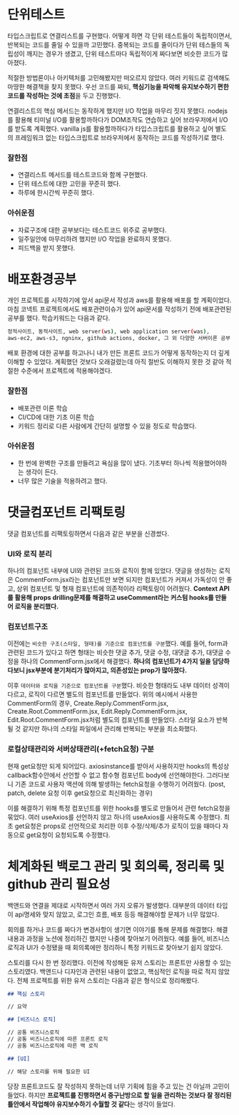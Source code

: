 # 단위테스트

타입스크립트로 연결리스트를 구현했다. 어떻게 하면 각 단위 테스트들이 독립적이면서, 반복되는 코드를 줄일 수 있을까 고민했다. 중복되는 코드를 줄이다가 단위 테스들의 독립성이 깨지는 경우가 생겼고, 단위 테스트마다 독립적이게 짜다보면 비슷한 코드가 많아졌다.

적절한 방법론이나 아키텍처를 고민해봤지만 떠오르지 않았다. 여러 키워드로 검색해도 마땅한 해결책을 찾지 못했다. 우선 코드를 짜되, **핵심기능을 파악해 유지보수하기 편한 코드를 작성하는 것에 초점**을 두고 진행했다.

연결리스트의 핵심 메서드는 동작하게 했지만 I/O 작업을 마무리 짓지 못했다. nodejs를 활용해 티미널 I/O를 활용할까하다가 DOM조작도 연습하고 싶어 브라우저에서 I/O를 받도록 계획했다. vanilla js를 활용할까하다가 타입스크립트를 활용하고 싶어 별도의 프레임워크 없는 타입스크립트로 브라우저에서 동작하는 코드를 작성하기로 했다.

### 잘한점

- 연결리스트 메서드를 테스트코드와 함께 구현했다.
- 단위 테스트에 대한 고민을 꾸준히 했다.
- 하루에 한시간씩 꾸준히 했다.

### 아쉬운점

- 자료구조에 대한 공부보다는 테스트코드 위주로 공부했다.
- 일주일안에 마무리하려 했지만 I/O 작업을 완료하지 못했다.
- 피드백을 받지 못했다.

# 배포환경공부

개인 프로젝트를 시작하기에 앞서 api문서 작성과 aws를 활용해 배포를 할 계획이었다. 마침 코넥트 프로젝트에서도 배포관련이슈가 있어 api문서를 작성하기 전에 배포관련된 공부를 했다. 학습키워드는 다음과 같다.

```bash
정적사이트, 동적사이트, web server(ws), web application server(was),
aws-ec2, aws-s3, ngninx, github actions, docker, 그 외 다양한 서버이론 공부
```

배포 환경에 대한 공부를 하고나니 내가 만든 프론트 코드가 어떻게 동작하는지 더 깊게 이해할 수 있었다. 계획했던 것보다 오래걸렸는데 아직 절반도 이해하지 못한 것 같아 적절한 수준에서 프로젝트에 적용해야겠다.

### 잘한점

- 배포관련 이론 학습
- CI/CD에 대한 기초 이론 학습
- 키워드 정리로 다른 사람에게 간단히 설명할 수 있을 정도로 학습했다.

### 아쉬운점

- 한 번에 완벽한 구조를 만들려고 욕심을 많이 냈다. 기초부터 하나씩 적용했어야하는 생각이 든다.
- 너무 많은 기술을 적용하려고 했다.

# 댓글컴포넌트 리팩토링

댓글 컴포넌트를 리팩토링하면서 다음과 같은 부분을 신경썼다.

### UI와 로직 분리

하나의 컴포넌트 내부에 UI와 관련된 코드와 로직이 함께 있었다. 댓글을 생성하는 로직은 CommentForm.jsx라는 컴포넌트만 보면 되지만 컴포넌트가 커져서 가독성이 안 좋고, 상위 컴포넌트 및 형재 컴포넌트에 의존적이라 리팩토링이 어려웠다. **Context API를 활용해 props drilling문제를 해결하고 useComment라는 커스텀 hooks를 만들어 로직을 분리했다.**

### 컴포넌트구조

이전에는 `비슷한 구조(스타일, 형태)를 기준으로 컴포넌트를 구분`했다. 예를 들어, form과 관련된 코드가 있다고 하면 형태는 비슷한 댓글 추가, 댓글 수정, 대댓글 추가, 대댓글 수정을 하나의 CommentForm.jsx에서 해결했다. **하나의 컴포넌트가 4가지 일을 담당하다보니 jsx부분에 분기처리가 많아지고, 의존성있는 prop가 많아졌다.**

이후 `데이터와 로직을 기준으로 컴포넌트를 구분`했다. 비슷한 형태라도 내부 데이터 성격이 다르고, 로직이 다르면 별도의 컴포넌트를 만들었다. 위의 예시에서 사용한 CommentForm의 경우, Create.Reply.CommentForm.jsx, Create.Root.CommentForm.jsx, Edit.Reply.CommentForm.jsx, Edit.Root.CommentForm.jsx처럼 별도의 컴포넌트를 만들었다. 스타일 요소가 반복될 것 같지만 하나의 스타일 파일에서 관리해 반복되는 부분을 최소화했다.

### 로컬상태관리와 서버상태관리(+fetch요청) 구분

현재 get요청만 되게 되어있다. axiosinstance를 받아서 사용하지만 hooks의 특성상 callback함수안에서 선언할 수 없고 함수형 컴포넌트 body에 선언해야한다. 그러다보니 기존 코드로 사용자 액션에 의해 발생하는 fetch요청을 수행하기 어려웠다. (post, patch, delete 요청 이후 get요청으로 최신화하는 경우)

이를 해결하기 위해 특정 컴포넌트를 위한 hooks를 별도로 만들어서 관련 fetch요청을 묶었다. 여러 useAxios를 선언하지 않고 하나의 useAxios를 사용하도록 수정했다. 최초 get요청은 props로 선언적으로 처리한 이후 수정/삭제/추가 로직이 있을 때마다 자동으로 get요청이 요청되도록 수정했다.

# 체계화된 백로그 관리 및 회의록, 정리록 및 github 관리 필요성

백앤드와 연결을 제대로 시작하면서 여러 가지 오류가 발생했다. 대부분의 데이터 타입이 api명세와 맞지 않았고, 로그인 흐름, 배포 등등 해결해야할 문제가 너무 많았다.

회의를 하거나 코드를 짜다가 변경사항이 생기면 이야기를 통해 문제를 해결했다. 해결 내용과 과정을 노션에 정리하긴 했지만 나중에 찾아보기 어려웠다. 예를 들어, 비즈니스 로직과 UI가 수정됐을 때 회의록에만 정리하니 특정 키워드로 찾아보기 쉽지 않았다.

스토리를 다시 한 번 정리했다. 이전에 작성해둔 유저 스토리는 프론트만 사용할 수 있는 스토리였다. 백앤드나 디자인과 관련된 내용이 없었고, 핵심적인 로직을 따로 적지 않았다. 전체 프로젝트를 위한 유저 스토리는 다음과 같은 형식으로 정리해봤다.

```markdown
## 핵심 스토리

// 요약

## [비즈니스 로직]

// 공통 비즈니스로직
// 공통 비즈니스로직에 따른 프론트 로직
// 공통 비즈니스로직에 따른 백 로직

## [UI]

// 해당 스토리를 위해 필요한 UI
```

당장 프론트코드도 잘 작성하지 못하는데 너무 기획에 힘을 주고 있는 건 아닐까 고민이 들었다. 하지만 **프로젝트를 진행하면서 중구난방으로 할 일을 관리하는 것보다 잘 정리된 틀안에서 작업해야 유지보수하기 수월할 것 같다**는 생각이 들었다.
